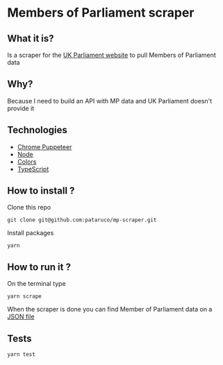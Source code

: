 # Members of Parliament scraper

## What it is?

Is a scraper for the [UK Parliament website](http://www.parliament.uk/) to pull Members of Parliament data

## Why?

Because I need to build an API with MP data and UK Parliament doesn't provide it

## Technologies

- [Chrome Puppeteer](https://github.com/GoogleChrome/puppeteer)
- [Node](https://nodejs.org/)
- [Colors](https://github.com/Marak/colors.js)
- [TypeScript](https://www.typescriptlang.org/)

## How to install ?

Clone this repo

`git clone git@github.com:pataruco/mp-scraper.git`

Install packages

`yarn`

## How to run it ?

On the terminal type

`yarn scrape`

When the scraper is done you can find Member of Parliament data on a [JSON file](./data/members.json)

## Tests

`yarn test`
